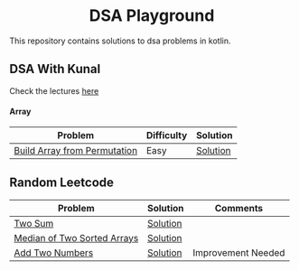 <h1 align="center">DSA Playground</h1>

This repository contains solutions to dsa problems in kotlin.

## DSA With Kunal
Check the lectures [here](https://github.com/kunal-kushwaha/DSA-Bootcamp-Java)

#### Array
| Problem | Difficulty | Solution |
| --- | --- | --- |
| [Build Array from Permutation](https://leetcode.com/problems/build-array-from-permutation/) | Easy | [Solution](https://github.com/hardiksachan/dsa-playground/blob/main/src/main/kotlin/com/example/concepts/arrays/assignments/p1920_build_array_from_permutation/Solution.kt) |

## Random Leetcode

| Problem | Solution | Comments |
| --- | --- | --- |
| [Two Sum](https://leetcode.com/problems/two-sum/) | [Solution](https://github.com/hardiksachan/dsa-playground/blob/main/src/main/kotlin/com/example/leetcode/two_sum/Solution.kt) |  |
| [Median of Two Sorted Arrays](https://leetcode.com/problems/median-of-two-sorted-arrays/) | [Solution](https://github.com/hardiksachan/dsa-playground/blob/main/src/main/kotlin/com/example/leetcode/median_of_two_sorted_arrays/Solution.kt) |  |
| [Add Two Numbers](https://leetcode.com/problems/add-two-numbers/) | [Solution](https://github.com/hardiksachan/dsa-playground/blob/main/src/main/kotlin/com/example/leetcode/add_two_numbers/Solution.kt) | Improvement Needed |
